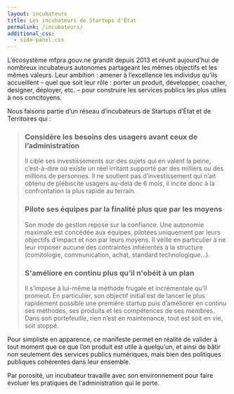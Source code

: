 ```yaml
---
layout: incubateurs
title: Les incubateurs de Startups d'État
permalink: /incubateurs/
additional_css:
  - side-panel.css
---
```

L’écosystème mfpra.gouv.ne grandit depuis 2013 et réunit aujourd’hui de nombreux incubateurs autonomes partageant les mêmes objectifs et les mêmes valeurs. Leur ambition : amener à l’excellence les individus qu’ils accueillent – quel que soit leur rôle : porter un produit, développer, coacher, designer, déployer, etc. – pour construire les services publics les plus utiles à nos concitoyens.

Nous faisons partie d’un réseau d’incubateurs de Startups d’État et de Territoires qui :

> ### Considère les **besoins des usagers** avant ceux de l’**administration**
> Il cible ses investissements sur des sujets qui en valent la peine, c’est-à-dire où existe un réel irritant supporté par des milliers ou des millions de personnes. Il ne soutient pas d’investissement qui n’ait obtenu de plébiscite usagers au-delà de 6 mois, il incite donc à la confrontation la plus rapide au terrain.
>
> ### Pilote ses équipes **par la finalité** plus que **par les moyens**
> Son mode de gestion repose sur la confiance. Une autonomie maximale est concédée aux équipes, pilotées uniquement par leurs objectifs d’impact et non par leurs moyens. Il veille en particulier à ne leur imposer aucune des contraintes inhérentes à la structure (comitologie, communication, achat, standard technologique…).
>
> ### **S'améliore en continu** plus qu’il n'**obéit à un plan**
> Il s’impose à lui-même la méthode frugale et incrémentale qu’il promeut. En particulier, son objectif initial est de lancer le plus rapidement possible une première startup puis d’améliorer en continu ses méthodes, ses produits et les compétences de ses membres. Dans son portefeuille, rien n’est en maintenance, tout est soit en vie, soit stoppé.

Pour simpliste en apparence, ce manifeste permet en réalité de valider à tout moment que ce que l’on produit est utile à quelqu’un, et ainsi de bâtir non seulement des services publics numériques, mais bien des politiques publiques cohérentes dans leur ensemble.

Par porosité, un incubateur travaille avec son environnement pour faire évoluer les pratiques de l'administration qui le porte.
